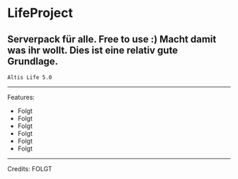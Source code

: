 ﻿# LifeProject

Serverpack für alle. Free to use :)
Macht damit was ihr wollt. Dies ist eine relativ gute Grundlage.
---
`Altis Life 5.0`

---

Features:
- Folgt
- Folgt
- Folgt
- Folgt
- Folgt
- Folgt

---

Credits:
FOLGT
